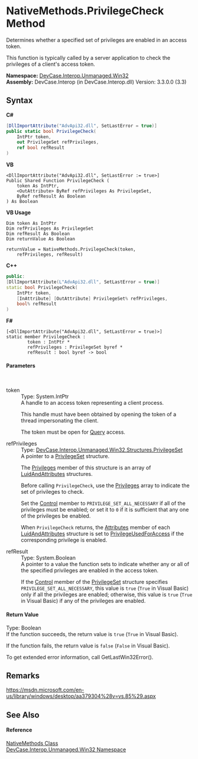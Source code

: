 # NativeMethods.PrivilegeCheck Method 
 

Determines whether a specified set of privileges are enabled in an access token. 

 This function is typically called by a server application to check the privileges of a client's access token.

**Namespace:**&nbsp;<a href="N_DevCase_Interop_Unmanaged_Win32">DevCase.Interop.Unmanaged.Win32</a><br />**Assembly:**&nbsp;DevCase.Interop (in DevCase.Interop.dll) Version: 3.3.0.0 (3.3)

## Syntax

**C#**<br />
``` C#
[DllImportAttribute("AdvApi32.dll", SetLastError = true)]
public static bool PrivilegeCheck(
	IntPtr token,
	out PrivilegeSet refPrivileges,
	ref bool refResult
)
```

**VB**<br />
``` VB
<DllImportAttribute("AdvApi32.dll", SetLastError := true>]
Public Shared Function PrivilegeCheck ( 
	token As IntPtr,
	<OutAttribute> ByRef refPrivileges As PrivilegeSet,
	ByRef refResult As Boolean
) As Boolean
```

**VB Usage**<br />
``` VB Usage
Dim token As IntPtr
Dim refPrivileges As PrivilegeSet
Dim refResult As Boolean
Dim returnValue As Boolean

returnValue = NativeMethods.PrivilegeCheck(token, 
	refPrivileges, refResult)
```

**C++**<br />
``` C++
public:
[DllImportAttribute(L"AdvApi32.dll", SetLastError = true)]
static bool PrivilegeCheck(
	IntPtr token, 
	[InAttribute] [OutAttribute] PrivilegeSet% refPrivileges, 
	bool% refResult
)
```

**F#**<br />
``` F#
[<DllImportAttribute("AdvApi32.dll", SetLastError = true)>]
static member PrivilegeCheck : 
        token : IntPtr * 
        refPrivileges : PrivilegeSet byref * 
        refResult : bool byref -> bool 

```


#### Parameters
&nbsp;<dl><dt>token</dt><dd>Type: System.IntPtr<br />A handle to an access token representing a client process. 

 This handle must have been obtained by opening the token of a thread impersonating the client. 

 The token must be open for <a href="T_DevCase_Interop_Unmanaged_Win32_Enums_TokenAccess">Query</a> access.</dd><dt>refPrivileges</dt><dd>Type: <a href="T_DevCase_Interop_Unmanaged_Win32_Structures_PrivilegeSet">DevCase.Interop.Unmanaged.Win32.Structures.PrivilegeSet</a><br />A pointer to a <a href="T_DevCase_Interop_Unmanaged_Win32_Structures_PrivilegeSet">PrivilegeSet</a> structure. 

 The <a href="F_DevCase_Interop_Unmanaged_Win32_Structures_PrivilegeSet_Privileges">Privileges</a> member of this structure is an array of <a href="T_DevCase_Interop_Unmanaged_Win32_Structures_LuidAndAttributes">LuidAndAttributes</a> structures. 

 Before calling `PrivilegeCheck`, use the <a href="F_DevCase_Interop_Unmanaged_Win32_Structures_PrivilegeSet_Privileges">Privileges</a> array to indicate the set of privileges to check. 

 Set the <a href="F_DevCase_Interop_Unmanaged_Win32_Structures_PrivilegeSet_Control">Control</a> member to `PRIVILEGE_SET_ALL_NECESSARY` if all of the privileges must be enabled; or set it to `0` if it is sufficient that any one of the privileges be enabled. 



 When `PrivilegeCheck` returns, the <a href="F_DevCase_Interop_Unmanaged_Win32_Structures_LuidAndAttributes_Attributes">Attributes</a> member of each <a href="T_DevCase_Interop_Unmanaged_Win32_Structures_LuidAndAttributes">LuidAndAttributes</a> structure is set to <a href="T_DevCase_Interop_Unmanaged_Win32_Enums_PrivilegeStates">PrivilegeUsedForAccess</a> if the corresponding privilege is enabled.</dd><dt>refResult</dt><dd>Type: System.Boolean<br />A pointer to a value the function sets to indicate whether any or all of the specified privileges are enabled in the access token. 

 If the <a href="F_DevCase_Interop_Unmanaged_Win32_Structures_PrivilegeSet_Control">Control</a> member of the <a href="T_DevCase_Interop_Unmanaged_Win32_Structures_PrivilegeSet">PrivilegeSet</a> structure specifies `PRIVILEGE_SET_ALL_NECESSARY`, this value is `true` (`True` in Visual Basic) only if all the privileges are enabled; otherwise, this value is `true` (`True` in Visual Basic) if any of the privileges are enabled.</dd></dl>

#### Return Value
Type: Boolean<br />If the function succeeds, the return value is `true` (`True` in Visual Basic). 

 If the function fails, the return value is `false` (`False` in Visual Basic). 

 To get extended error information, call GetLastWin32Error(). 



## Remarks
<a href="https://msdn.microsoft.com/en-us/library/windows/desktop/aa379304%28v=vs.85%29.aspx" target="_blank">https://msdn.microsoft.com/en-us/library/windows/desktop/aa379304%28v=vs.85%29.aspx</a>

## See Also


#### Reference
<a href="T_DevCase_Interop_Unmanaged_Win32_NativeMethods">NativeMethods Class</a><br /><a href="N_DevCase_Interop_Unmanaged_Win32">DevCase.Interop.Unmanaged.Win32 Namespace</a><br />